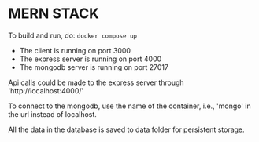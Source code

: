 # MERN STACK

To build and run, do:
`docker compose up`

* The client is running on port 3000
* The express server is running on port 4000
* The mongodb server is running on port 27017

Api calls could be made to the express server through 'http://localhost:4000/'

To connect to the mongodb, use the name of the container, i.e., 'mongo' in the url instead of localhost.

All the data in the database is saved to data folder for persistent storage.